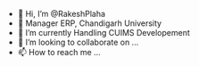 - 👋 Hi, I’m @RakeshPlaha
- 👀 Manager ERP, Chandigarh University
- 🌱 I’m currently Handling CUIMS Developement
- 💞️ I’m looking to collaborate on ...
- 📫 How to reach me ...

<!---
RakeshPlaha/RakeshPlaha is a ✨ special ✨ repository because its `README.md` (this file) appears on your GitHub profile.
You can click the Preview link to take a look at your changes.
--->
